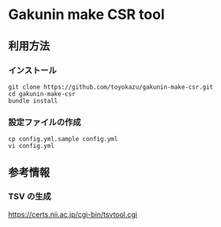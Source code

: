 # Gakunin make CSR tool

## 利用方法

### インストール

```
git clone https://github.com/toyokazu/gakunin-make-csr.git
cd gakunin-make-csr
bundle install
```

### 設定ファイルの作成

```
cp config.yml.sample config.yml
vi config.yml
```

## 参考情報

### TSV の生成

https://certs.nii.ac.jp/cgi-bin/tsvtool.cgi
